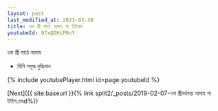 ```yaml
---
layout: post
last_modified_at: 2021-03-30
title: ওম শ্রী মাঠে নামায গা টাইমস
youtubeId: 97xQIHiP0nY
---
```

 
 
 ওম শ্রী মাঠে নামায  
 
 -  যিনি সমৃদ্ধ বুদ্ধিমান 
 
  
 
  
 
 
 
 
 
 


{% include youtubePlayer.html id=page.youtubeId %}
 
[Next]({{ site.baseurl }}{% link  split2/_posts/2019-02-07-ওম  শ্রীবর্ধনায়  নামায গা টাইম.md%})
 
